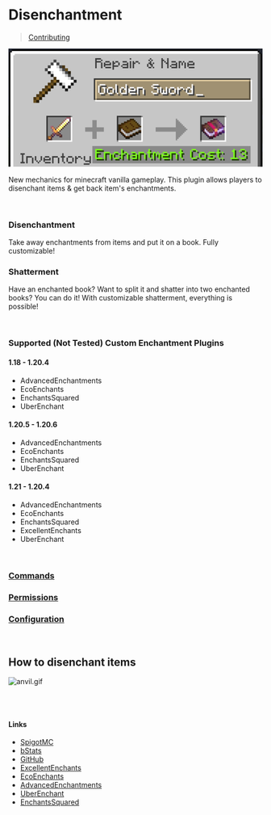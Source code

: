# Disenchantment

> [Contributing](CONTRIBUTING.md)

![event.png](assets/event.png)

New mechanics for minecraft vanilla gameplay.
This plugin allows players to disenchant items & get back item's enchantments.

<br />

### Disenchantment
Take away enchantments from items and put it on a book. Fully customizable!

### Shatterment
Have an enchanted book? Want to split it and shatter into two enchanted books? You can do it! With customizable shatterment, everything is possible!

<br />

### Supported (Not Tested) Custom Enchantment Plugins

#### 1.18 - 1.20.4

- AdvancedEnchantments
- EcoEnchants
- EnchantsSquared
- UberEnchant

#### 1.20.5 - 1.20.6

- AdvancedEnchantments
- EcoEnchants
- EnchantsSquared
- UberEnchant

#### 1.21 - 1.20.4

- AdvancedEnchantments
- EcoEnchants
- EnchantsSquared
- ExcellentEnchants
- UberEnchant

<br />

### [Commands](COMMANDS.md)

### [Permissions](PERMISSIONS.md)

### [Configuration](CONFIG.md)

<br />

## How to disenchant items

![anvil.gif](assets/anvil.gif)

<br />
<br />

#### Links

- [SpigotMC](https://www.spigotmc.org/resources/110741)
- [bStats](https://bstats.org/plugin/bukkit/Disenchantment/19058)
- [GitHub](https://github.com/H7KZ/Disenchantment)
- [ExcellentEnchants](https://www.spigotmc.org/resources/61693)
- [EcoEnchants](https://www.spigotmc.org/resources/79573)
- [AdvancedEnchantments](https://www.spigotmc.org/resources/43058)
- [UberEnchant](https://www.spigotmc.org/resources/19448)
- [EnchantsSquared](https://www.spigotmc.org/resources/86747)
